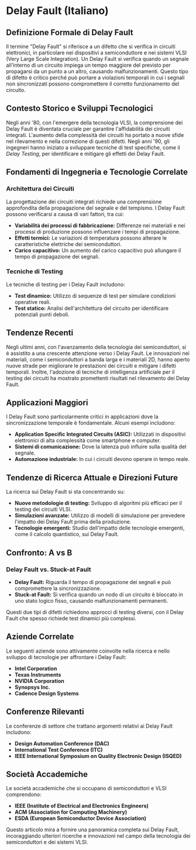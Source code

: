 # Delay Fault (Italiano)

## Definizione Formale di Delay Fault

Il termine "Delay Fault" si riferisce a un difetto che si verifica in circuiti elettronici, in particolare nei dispositivi a semiconduttore e nei sistemi VLSI (Very Large Scale Integration). Un Delay Fault si verifica quando un segnale all'interno di un circuito impiega un tempo maggiore del previsto per propagarsi da un punto a un altro, causando malfunzionamenti. Questo tipo di difetto è critico perché può portare a violazioni temporali in cui i segnali non sincronizzati possono compromettere il corretto funzionamento del circuito.

## Contesto Storico e Sviluppi Tecnologici

Negli anni '80, con l'emergere della tecnologia VLSI, la comprensione dei Delay Fault è diventata cruciale per garantire l'affidabilità dei circuiti integrati. L'aumento della complessità dei circuiti ha portato a nuove sfide nel rilevamento e nella correzione di questi difetti. Negli anni '90, gli ingegneri hanno iniziato a sviluppare tecniche di test specifiche, come il *Delay Testing*, per identificare e mitigare gli effetti dei Delay Fault.

## Fondamenti di Ingegneria e Tecnologie Correlate

### Architettura dei Circuiti

La progettazione dei circuiti integrati richiede una comprensione approfondita della propagazione del segnale e del tempismo. I Delay Fault possono verificarsi a causa di vari fattori, tra cui:

- **Variabilità dei processi di fabbricazione:** Differenze nei materiali e nei processi di produzione possono influenzare i tempi di propagazione.
- **Effetti termici:** Le variazioni di temperatura possono alterare le caratteristiche elettriche dei semiconduttori.
- **Carico capacitivo:** Un aumento del carico capacitivo può allungare il tempo di propagazione dei segnali.

### Tecniche di Testing

Le tecniche di testing per i Delay Fault includono:

- **Test dinamico:** Utilizzo di sequenze di test per simulare condizioni operative reali.
- **Test statico:** Analisi dell'architettura del circuito per identificare potenziali punti deboli.

## Tendenze Recenti

Negli ultimi anni, con l'avanzamento della tecnologia dei semiconduttori, si è assistito a una crescente attenzione verso i Delay Fault. Le innovazioni nei materiali, come i semiconduttori a banda larga e i materiali 2D, hanno aperto nuove strade per migliorare le prestazioni dei circuiti e mitigare i difetti temporali. Inoltre, l'adozione di tecniche di intelligenza artificiale per il testing dei circuiti ha mostrato promettenti risultati nel rilevamento dei Delay Fault.

## Applicazioni Maggiori

I Delay Fault sono particolarmente critici in applicazioni dove la sincronizzazione temporale è fondamentale. Alcuni esempi includono:

- **Application Specific Integrated Circuits (ASIC):** Utilizzati in dispositivi elettronici di alta complessità come smartphone e computer.
- **Sistemi di comunicazione:** Dove la latenza può influire sulla qualità del segnale.
- **Automazione industriale:** In cui i circuiti devono operare in tempo reale.

## Tendenze di Ricerca Attuale e Direzioni Future

La ricerca sui Delay Fault si sta concentrando su:

- **Nuove metodologie di testing:** Sviluppo di algoritmi più efficaci per il testing dei circuiti VLSI.
- **Simulazioni avanzate:** Utilizzo di modelli di simulazione per prevedere l'impatto dei Delay Fault prima della produzione.
- **Tecnologie emergenti:** Studio dell'impatto delle tecnologie emergenti, come il calcolo quantistico, sui Delay Fault.

## Confronto: A vs B

### Delay Fault vs. Stuck-at Fault

- **Delay Fault:** Riguarda il tempo di propagazione dei segnali e può compromettere la sincronizzazione.
- **Stuck-at Fault:** Si verifica quando un nodo di un circuito è bloccato in uno stato logico fisso, causando malfunzionamenti permanenti.

Questi due tipi di difetti richiedono approcci di testing diversi, con il Delay Fault che spesso richiede test dinamici più complessi.

## Aziende Correlate

Le seguenti aziende sono attivamente coinvolte nella ricerca e nello sviluppo di tecnologie per affrontare i Delay Fault:

- **Intel Corporation**
- **Texas Instruments**
- **NVIDIA Corporation**
- **Synopsys Inc.**
- **Cadence Design Systems**

## Conferenze Rilevanti

Le conferenze di settore che trattano argomenti relativi ai Delay Fault includono:

- **Design Automation Conference (DAC)**
- **International Test Conference (ITC)**
- **IEEE International Symposium on Quality Electronic Design (ISQED)**

## Società Accademiche

Le società accademiche che si occupano di semiconduttori e VLSI comprendono:

- **IEEE (Institute of Electrical and Electronics Engineers)**
- **ACM (Association for Computing Machinery)**
- **ESDA (European Semiconductor Device Association)**

Questo articolo mira a fornire una panoramica completa sui Delay Fault, incoraggiando ulteriori ricerche e innovazioni nel campo della tecnologia dei semiconduttori e dei sistemi VLSI.